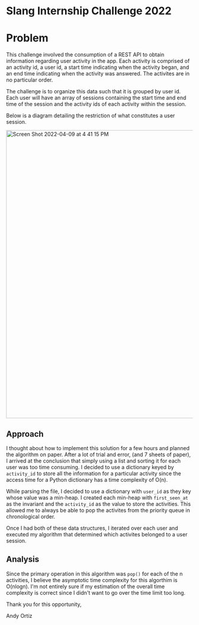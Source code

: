 # Slang Internship Challenge 2022

# Problem
This challenge involved the consumption of a REST API to obtain information regarding user activity in the app. 
Each activity is comprised of an activity id, a user id, a start time indicating when the activity began, and an end time indicating when the activity was answered. The activites are in no particular order.

The challenge is to organize this data such that it is grouped by user id. Each user will have an array of sessions containing the start time and end time of the session and the activity ids of each activity within the session. 

Below is a diagram detailing the restriction of what constitutes a user session.

<img width="775" alt="Screen Shot 2022-04-09 at 4 41 15 PM" src="https://user-images.githubusercontent.com/3698510/162592429-d8bf7b6e-f960-471b-842d-b6e81525e84e.png">

## Approach
I thought about how to implement this solution for a few hours and planned the algorithm on paper. After a lot of trial and error, (and 7 sheets of paper), I arrived at the conclusion that simply using a list and sorting it for each user was too time consuming. I decided to use a dictionary keyed by `activity_id` to store all the information for a particular activity since the access time for a Python dictionary has a time complexity of O(n). 

While parsing the file, I decided to use a dictionary with `user_id` as they key whose value was a min-heap. I created each min-heap with `first_seen_at` as the invariant and the `activity_id` as the value to store the activities. This allowed me to always be able to pop the activites from the priority queue in chronological order. 

Once I had both of these data structures, I iterated over each user and executed my algorithm that determined which activites belonged to a user session.

## Analysis
Since the primary operation in this algorithm was `pop()` for each of the n activities, I believe the asymptotic time complexity for this algorthim is O(nlogn). 
I'm not entirely sure if my estimation of the overall time complexity is correct since I didn't want to go over the time limit too long. 

Thank you for this opportunity,

Andy Ortiz

